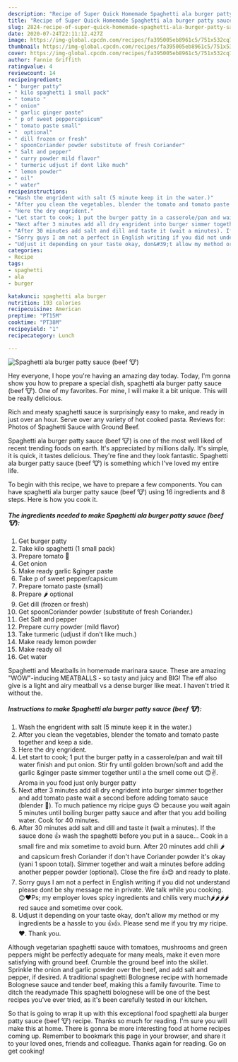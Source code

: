 ```yaml
---
description: "Recipe of Super Quick Homemade Spaghetti ala burger patty sauce (beef 🐮)"
title: "Recipe of Super Quick Homemade Spaghetti ala burger patty sauce (beef 🐮)"
slug: 2824-recipe-of-super-quick-homemade-spaghetti-ala-burger-patty-sauce-beef
date: 2020-07-24T22:11:12.427Z
image: https://img-global.cpcdn.com/recipes/fa395005eb8961c5/751x532cq70/spaghetti-ala-burger-patty-sauce-beef-🐮-recipe-main-photo.jpg
thumbnail: https://img-global.cpcdn.com/recipes/fa395005eb8961c5/751x532cq70/spaghetti-ala-burger-patty-sauce-beef-🐮-recipe-main-photo.jpg
cover: https://img-global.cpcdn.com/recipes/fa395005eb8961c5/751x532cq70/spaghetti-ala-burger-patty-sauce-beef-🐮-recipe-main-photo.jpg
author: Fannie Griffith
ratingvalue: 4
reviewcount: 14
recipeingredient:
- " burger patty"
- " kilo spaghetti 1 small pack"
- " tomato "
- " onion"
- " garlic ginger paste"
- " p of sweet peppercapsicum"
- " tomato paste small"
- "  optional"
- " dill frozen or fresh"
- " spoonCoriander powder substitute of fresh Coriander"
- " Salt and pepper"
- " curry powder mild flavor"
- " turmeric udjust if dont like much"
- " lemon powder"
- " oil"
- " water"
recipeinstructions:
- "Wash the engrident with salt (5 minute keep it in the water.)"
- "After you clean the vegetables, blender the tomato and tomato paste together and keep a side."
- "Here the dry engrident."
- "Let start to cook; 1 put the burger patty in a casserole/pan and wait till water finish and put onion. Stir fry until golden brown/soft and add the garlic &amp;ginger paste simmer together until a the smell come out 😊✌. Aroma in you food just only burger patty"
- "Next after 3 minutes add all dry engrident into burger simmer together and add tomato paste wait a second before adding tomato sauce (blender 🍅). To much patience my ricipe guys 😊 because you wait again 5 minutes until boiling burger patty sauce and after that you add boiling water. Cook for 40 minutes."
- "After 30 minutes add salt and dill and taste it (wait a minutes). If the sauce done 👍 wash the spaghetti before you put in a sauce... Cook in a small fire and mix sometime to avoid burn. After 20 minutes add chili 🌶 and capsicum fresh Coriander if don&#39;t have Coriander powder it&#39;s okay (yani 1 spoon total). Simmer together and wait a minutes before adding another pepper powder (optional). Close the fire 👍😊 and ready to plate."
- "Sorry guys I am not a perfect in English writing if you did not understand please dont be shy message me in private. We talk while you cooking. 😊❤Ps; my employer loves spicy ingredients and chilis very much🌶🌶🌶🌶 red sauce and sometime over cook."
- "Udjust it depending on your taste okay, don&#39;t allow my method or my ingredients be a hassle to you 👍👍. Please send me if you try my ricipe. ❤. Thank you."
categories:
- Recipe
tags:
- spaghetti
- ala
- burger

katakunci: spaghetti ala burger 
nutrition: 193 calories
recipecuisine: American
preptime: "PT15M"
cooktime: "PT38M"
recipeyield: "1"
recipecategory: Lunch

---
```



![Spaghetti ala burger patty sauce (beef 🐮)](https://img-global.cpcdn.com/recipes/fa395005eb8961c5/751x532cq70/spaghetti-ala-burger-patty-sauce-beef-🐮-recipe-main-photo.jpg)

Hey everyone, I hope you're having an amazing day today. Today, I'm gonna show you how to prepare a special dish, spaghetti ala burger patty sauce (beef 🐮). One of my favorites. For mine, I will make it a bit unique. This will be really delicious.

Rich and meaty spaghetti sauce is surprisingly easy to make, and ready in just over an hour. Serve over any variety of hot cooked pasta. Reviews for: Photos of Spaghetti Sauce with Ground Beef.

Spaghetti ala burger patty sauce (beef 🐮) is one of the most well liked of recent trending foods on earth. It's appreciated by millions daily. It's simple, it is quick, it tastes delicious. They're fine and they look fantastic. Spaghetti ala burger patty sauce (beef 🐮) is something which I've loved my entire life.


To begin with this recipe, we have to prepare a few components. You can have spaghetti ala burger patty sauce (beef 🐮) using 16 ingredients and 8 steps. Here is how you cook it.

<!--inarticleads1-->

##### The ingredients needed to make Spaghetti ala burger patty sauce (beef 🐮):

1. Get  burger patty
1. Take  kilo spaghetti (1 small pack)
1. Prepare  tomato 🍅
1. Get  onion
1. Make ready  garlic &amp;ginger paste
1. Take  p of sweet pepper/capsicum
1. Prepare  tomato paste (small)
1. Prepare  🌶 optional
1. Get  dill (frozen or fresh)
1. Get  spoonCoriander powder (substitute of fresh Coriander.)
1. Get  Salt and pepper
1. Prepare  curry powder (mild flavor)
1. Take  turmeric (udjust if don&#39;t like much.)
1. Make ready  lemon powder
1. Make ready  oil
1. Get  water


Spaghetti and Meatballs in homemade marinara sauce. These are amazing &#34;WOW&#34;-inducing MEATBALLS - so tasty and juicy and BIG! The eff also give is a light and airy meatball vs a dense burger like meat. I haven&#39;t tried it without the. 

<!--inarticleads2-->

##### Instructions to make Spaghetti ala burger patty sauce (beef 🐮):

1. Wash the engrident with salt (5 minute keep it in the water.)
1. After you clean the vegetables, blender the tomato and tomato paste together and keep a side.
1. Here the dry engrident.
1. Let start to cook; 1 put the burger patty in a casserole/pan and wait till water finish and put onion. Stir fry until golden brown/soft and add the garlic &amp;ginger paste simmer together until a the smell come out 😊✌. Aroma in you food just only burger patty
1. Next after 3 minutes add all dry engrident into burger simmer together and add tomato paste wait a second before adding tomato sauce (blender 🍅). To much patience my ricipe guys 😊 because you wait again 5 minutes until boiling burger patty sauce and after that you add boiling water. Cook for 40 minutes.
1. After 30 minutes add salt and dill and taste it (wait a minutes). If the sauce done 👍 wash the spaghetti before you put in a sauce... Cook in a small fire and mix sometime to avoid burn. After 20 minutes add chili 🌶 and capsicum fresh Coriander if don&#39;t have Coriander powder it&#39;s okay (yani 1 spoon total). Simmer together and wait a minutes before adding another pepper powder (optional). Close the fire 👍😊 and ready to plate.
1. Sorry guys I am not a perfect in English writing if you did not understand please dont be shy message me in private. We talk while you cooking. 😊❤Ps; my employer loves spicy ingredients and chilis very much🌶🌶🌶🌶 red sauce and sometime over cook.
1. Udjust it depending on your taste okay, don&#39;t allow my method or my ingredients be a hassle to you 👍👍. Please send me if you try my ricipe. ❤. Thank you.


Although vegetarian spaghetti sauce with tomatoes, mushrooms and green peppers might be perfectly adequate for many meals, make it even more satisfying with ground beef. Crumble the ground beef into the skillet. Sprinkle the onion and garlic powder over the beef, and add salt and pepper, if desired. A traditional spaghetti Bolognese recipe with homemade Bolognese sauce and tender beef, making this a family favourite. Time to ditch the readymade This spaghetti bolognese will be one of the best recipes you&#39;ve ever tried, as it&#39;s been carefully tested in our kitchen. 

So that is going to wrap it up with this exceptional food spaghetti ala burger patty sauce (beef 🐮) recipe. Thanks so much for reading. I'm sure you will make this at home. There is gonna be more interesting food at home recipes coming up. Remember to bookmark this page in your browser, and share it to your loved ones, friends and colleague. Thanks again for reading. Go on get cooking!
